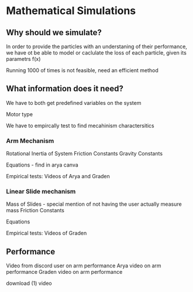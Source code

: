 # Mathematical Simulations

## Why should we simulate?
In order to provide the particles with an understaning of their performance, we have ot be able to model or caclulate the loss of each particle, given its parametrs f(x)

Running 1000 of times is not feasible, need an efficient method


## What information does it need?


We have to both get predefined variables on the system

Motor type

We have to empircally test to find mecahinism charactersitics



### Arm Mechanism

Rotational Inertia of System
Friction Constants
Gravity Constants

Equations - find in arya canva

Empirical tests:
Videos of Arya and Graden

### Linear Slide mechanism

Mass of Slides - special mention of not having the user actually measure mass
Friction Constants

Equations


Empirical tests:
Videos of Graden

## Performance

Video from discord user on arm performance
Arya video on arm performance
Graden video on arm performance


download (1) video